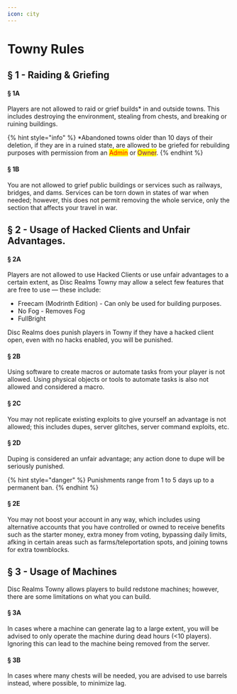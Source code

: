 ```yaml
---
icon: city
---
```


# Towny Rules

## § 1 - Raiding & Griefing&#x20;

#### § 1A

Players are not allowed to raid or grief builds\* in and outside towns. This includes destroying the environment, stealing from chests, and breaking or ruining buildings.&#x20;

{% hint style="info" %}
\*Abandoned towns older than 10 days of their deletion, if they are in a ruined state, are allowed to be griefed for rebuilding purposes with permission from an <mark style="color:red;">Admin</mark> or <mark style="color:purple;">Owner</mark>.
{% endhint %}

#### § 1B

You are not allowed to grief public buildings or services such as railways, bridges, and dams. Services can be torn down in states of war when needed; however, this does not permit removing the whole service, only the section that affects your travel in war.

## § 2 - Usage of Hacked Clients and Unfair Advantages.

#### § 2A

Players are not allowed to use Hacked Clients or use unfair advantages to a certain extent, as Disc Realms Towny may allow a select few features that are free to use — these include:

* Freecam (Modrinth Edition) - Can only be used for building purposes.
* No Fog - Removes Fog
* FullBright

Disc Realms does punish players in Towny if they have a hacked client open, even with no hacks enabled, you will be punished.

#### § 2B

Using software to create macros or automate tasks from your player is not allowed. Using physical objects or tools to automate tasks is also not allowed and considered a macro.

#### § 2C

You may not replicate existing exploits to give yourself an advantage is not allowed; this includes dupes, server glitches,  server command exploits, etc.

#### § 2D

Duping is considered an unfair advantage; any action done to dupe will be seriously punished.

{% hint style="danger" %}
Punishments range from 1 to 5 days up to a permanent ban.
{% endhint %}

#### § 2E

You may not boost your account in any way, which includes using alternative accounts that you have controlled or owned to receive benefits such as the starter money, extra money from voting, bypassing daily limits, afking in certain areas such as farms/teleportation spots, and joining towns for extra townblocks.&#x20;

## § 3 - Usage of Machines

Disc Realms Towny allows players to build redstone machines; however, there are some limitations on what you can build.

#### § 3A

In cases where a machine can generate lag to a large extent, you will be advised to only operate the machine during dead hours (<10 players). Ignoring this can lead to the machine being removed from the server.

#### § 3B

In cases where many chests will be needed, you are advised to use barrels instead, where possible, to minimize lag.
